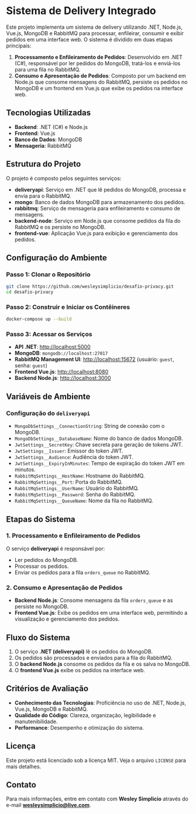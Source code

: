 # Sistema de Delivery Integrado

Este projeto implementa um sistema de delivery utilizando .NET, Node.js, Vue.js, MongoDB e RabbitMQ para processar, enfileirar, consumir e exibir pedidos em uma interface web. O sistema é dividido em duas etapas principais:

1. **Processamento e Enfileiramento de Pedidos**: Desenvolvido em .NET (C#), responsável por ler pedidos do MongoDB, tratá-los e enviá-los para uma fila no RabbitMQ.
2. **Consumo e Apresentação de Pedidos**: Composto por um backend em Node.js que consome mensagens do RabbitMQ, persiste os pedidos no MongoDB e um frontend em Vue.js que exibe os pedidos na interface web.

## Tecnologias Utilizadas

- **Backend**: .NET (C#) e Node.js
- **Frontend**: Vue.js
- **Banco de Dados**: MongoDB
- **Mensageria**: RabbitMQ

## Estrutura do Projeto

O projeto é composto pelos seguintes serviços:

- **deliveryapi**: Serviço em .NET que lê pedidos do MongoDB, processa e envia para o RabbitMQ.
- **mongo**: Banco de dados MongoDB para armazenamento dos pedidos.
- **rabbitmq**: Serviço de mensageria para enfileiramento e consumo de mensagens.
- **backend-node**: Serviço em Node.js que consome pedidos da fila do RabbitMQ e os persiste no MongoDB.
- **frontend-vue**: Aplicação Vue.js para exibição e gerenciamento dos pedidos.

## Configuração do Ambiente

### Passo 1: Clonar o Repositório
```bash
git clone https://github.com/wesleysimplicio/desafio-privacy.git
cd desafio-privacy
```

### Passo 2: Construir e Iniciar os Contêineres
```bash
docker-compose up --build
```

### Passo 3: Acessar os Serviços

- **API .NET**: [http://localhost:5000](http://localhost:5000)
- **MongoDB**: `mongodb://localhost:27017`
- **RabbitMQ Management UI**: [http://localhost:15672](http://localhost:15672) (usuário: `guest`, senha: `guest`)
- **Frontend Vue.js**: [http://localhost:8080](http://localhost:8080)
- **Backend Node.js**: [http://localhost:3000](http://localhost:3000)

## Variáveis de Ambiente

### Configuração do `deliveryapi`

- `MongoDbSettings__ConnectionString`: String de conexão com o MongoDB.
- `MongoDbSettings__DatabaseName`: Nome do banco de dados MongoDB.
- `JwtSettings__SecretKey`: Chave secreta para geração de tokens JWT.
- `JwtSettings__Issuer`: Emissor do token JWT.
- `JwtSettings__Audience`: Audiência do token JWT.
- `JwtSettings__ExpiryInMinutes`: Tempo de expiração do token JWT em minutos.
- `RabbitMqSettings__HostName`: Hostname do RabbitMQ.
- `RabbitMqSettings__Port`: Porta do RabbitMQ.
- `RabbitMqSettings__UserName`: Usuário do RabbitMQ.
- `RabbitMqSettings__Password`: Senha do RabbitMQ.
- `RabbitMqSettings__QueueName`: Nome da fila no RabbitMQ.

## Etapas do Sistema

### 1. Processamento e Enfileiramento de Pedidos
O serviço **deliveryapi** é responsável por:

- Ler pedidos do MongoDB.
- Processar os pedidos.
- Enviar os pedidos para a fila `orders_queue` no RabbitMQ.

### 2. Consumo e Apresentação de Pedidos

- **Backend Node.js**: Consome mensagens da fila `orders_queue` e as persiste no MongoDB.
- **Frontend Vue.js**: Exibe os pedidos em uma interface web, permitindo a visualização e gerenciamento dos pedidos.

## Fluxo do Sistema

1. O serviço **.NET (deliveryapi)** lê os pedidos do MongoDB.
2. Os pedidos são processados e enviados para a fila do RabbitMQ.
3. O **backend Node.js** consome os pedidos da fila e os salva no MongoDB.
4. O **frontend Vue.js** exibe os pedidos na interface web.

## Critérios de Avaliação

- **Conhecimento das Tecnologias**: Proficiência no uso de .NET, Node.js, Vue.js, MongoDB e RabbitMQ.
- **Qualidade do Código**: Clareza, organização, legibilidade e manutenibilidade.
- **Performance**: Desempenho e otimização do sistema.

## Licença

Este projeto está licenciado sob a licença MIT. Veja o arquivo `LICENSE` para mais detalhes.

## Contato

Para mais informações, entre em contato com **Wesley Simplicio** através do e-mail **wesleysimplicio@live.com**.
